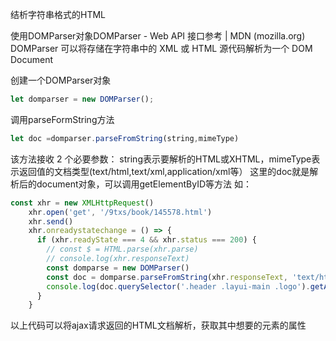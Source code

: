 结析字符串格式的HTML

使用DOMParser对象DOMParser - Web API 接口参考 | MDN (mozilla.org)
DOMParser 可以将存储在字符串中的 XML 或 HTML 源代码解析为一个 DOM Document

创建一个DOMParser对象
```js
let domparser = new DOMParser()​​;
```
调用parseFormString方法
```js
let doc =domparser.parseFromString(string,mimeType)
```
该方法接收 2 个必要参数：
string表示要解析的HTML或XHTML，mimeType表示返回值的文档类型(text/html,text/xml,application/xml等）
这里的doc就是解析后的document对象，可以调用getElementByID等方法
如：
```js
const xhr = new XMLHttpRequest()
    xhr.open('get', '/9txs/book/145578.html')
    xhr.send()
    xhr.onreadystatechange = () => {
      if (xhr.readyState === 4 && xhr.status === 200) {
        // const $ = HTML.parse(xhr.parse)
        // console.log(xhr.responseText)
        const domparse = new DOMParser()
        const doc = domparse.parseFromString(xhr.responseText, 'text/html')
        console.log(doc.querySelector('.header .layui-main .logo').getAttribute('href'))
      }
    }
```
以上代码可以将ajax请求返回的HTML文档解析，获取其中想要的元素的属性
